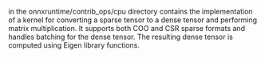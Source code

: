 in the onnxruntime/contrib_ops/cpu directory contains the implementation of a kernel for converting a sparse tensor to a dense tensor and performing matrix multiplication. It supports both COO and CSR sparse formats and handles batching for the dense tensor. The resulting dense tensor is computed using Eigen library functions.